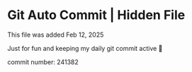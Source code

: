 # Git Auto Commit | Hidden File

This file was added Feb 12, 2025

Just for fun and keeping my daily git commit active 🤪

commit number: 241382
